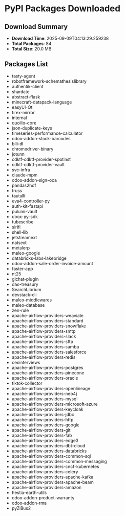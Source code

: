 # PyPI Packages Downloaded

## Download Summary
- **Download Time**: 2025-09-09T04:13:29.259238
- **Total Packages**: 84
- **Total Size**: 20.0 MB

## Packages List
- tasty-agent
- robotframework-schemathesislibrary
- authentik-client
- shardate
- abstract-flask
- minecraft-datapack-language
- easyUI-Qt
- tirex-mirror
- internal
- quollio-core
- json-duplicate-keys
- timeseries-performance-calculator
- odoo-addon-stock-barcodes
- bili-dl
- chromedriver-binary
- jotunn
- cdktf-cdktf-provider-spotinst
- cdktf-cdktf-provider-vault
- svc-infra
- claude-mpm
- odoo-addon-sign-oca
- pandas2hdf
- truss
- tautulli
- eva4-controller-py
- auth-kit-fastapi
- pulumi-vault
- ubox-py-sdk
- tubescribe
- sirifi
- shell-lib
- jetstreamext
- natsext
- metalerp
- maleo-google
- databricks-labs-lakebridge
- odoo-addon-sale-order-invoice-amount
- faster-app
- nt25
- glchat-plugin
- dao-treasury
- SearchLibrium
- devstack-cli
- maleo-middlewares
- maleo-database
- zen-rule
- apache-airflow-providers-weaviate
- apache-airflow-providers-standard
- apache-airflow-providers-snowflake
- apache-airflow-providers-smtp
- apache-airflow-providers-slack
- apache-airflow-providers-sftp
- apache-airflow-providers-samba
- apache-airflow-providers-salesforce
- apache-airflow-providers-redis
- ceointerviews
- apache-airflow-providers-postgres
- apache-airflow-providers-pinecone
- apache-airflow-providers-oracle
- tiktok-collector
- apache-airflow-providers-openlineage
- apache-airflow-providers-neo4j
- apache-airflow-providers-mysql
- apache-airflow-providers-microsoft-azure
- apache-airflow-providers-keycloak
- apache-airflow-providers-jdbc
- apache-airflow-providers-http
- apache-airflow-providers-google
- apache-airflow-providers-git
- apache-airflow-providers-fab
- apache-airflow-providers-edge3
- apache-airflow-providers-dbt-cloud
- apache-airflow-providers-databricks
- apache-airflow-providers-common-sql
- apache-airflow-providers-common-messaging
- apache-airflow-providers-cncf-kubernetes
- apache-airflow-providers-celery
- apache-airflow-providers-apache-kafka
- apache-airflow-providers-apache-beam
- apache-airflow-providers-amazon
- hestia-earth-utils
- odoo-addon-product-warranty
- odoo-addon-rma
- pyZlBus2
